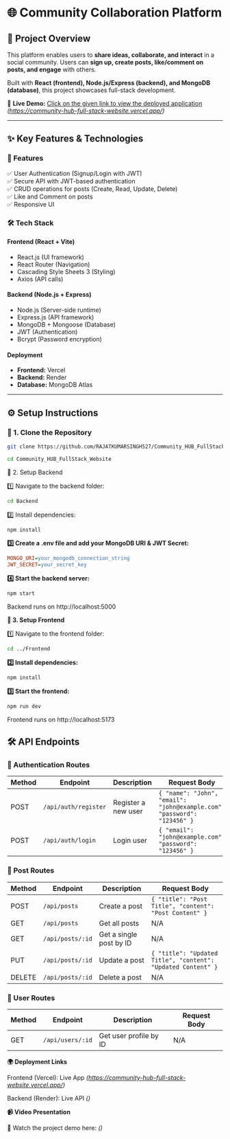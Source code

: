 # 🌐 Community Collaboration Platform  

## 🚀 Project Overview  
This platform enables users to **share ideas, collaborate, and interact** in a social community. Users can **sign up, create posts, like/comment on posts, and engage** with others.  

Built with **React (frontend), Node.js/Express (backend), and MongoDB (database)**, this project showcases full-stack development.  

🔗 **Live Demo:** [Click on the given link to view the deployed application](#) *(https://community-hub-full-stack-website.vercel.app/)*  

---

## ✨ Key Features & Technologies  

### 🌟 Features  
✅ User Authentication (Signup/Login with JWT)  
✅ Secure API with JWT-based authentication  
✅ CRUD operations for posts (Create, Read, Update, Delete)  
✅ Like and Comment on posts  
✅ Responsive UI  

### 🛠️ Tech Stack  
#### **Frontend (React + Vite)**
- React.js (UI framework)
- React Router (Navigation)
- Cascading Style Sheets 3 (Styling)
- Axios (API calls)

#### **Backend (Node.js + Express)**
- Node.js (Server-side runtime)
- Express.js (API framework)
- MongoDB + Mongoose (Database)
- JWT (Authentication)
- Bcrypt (Password encryption)

#### **Deployment**
- **Frontend:** Vercel  
- **Backend:** Render  
- **Database:** MongoDB Atlas  

---

## ⚙️ Setup Instructions  

### 🔹 1. Clone the Repository  
```bash
git clone https://github.com/RAJATKUMARSINGH527/Community_HUB_FullStack_Website.git

cd Community_HUB_FullStack_Website
```
🔹 2. Setup Backend

1️⃣ Navigate to the backend folder:

```bash
cd Backend

```

2️⃣ Install dependencies:

```bash
npm install

```
**3️⃣ Create a .env file and add your MongoDB URI & JWT Secret:**

```ini
MONGO_URI=your_mongodb_connection_string
JWT_SECRET=your_secret_key
```

**4️⃣ Start the backend server:**

```bash
npm start

```
Backend runs on http://localhost:5000

**🔹 3. Setup Frontend**

1️⃣ Navigate to the frontend folder:

```bash
cd ../Frontend

```

**2️⃣ Install dependencies:**

```bash
npm install

```

**3️⃣ Start the frontend:**

```bash
npm run dev

```
Frontend runs on http://localhost:5173

## 🛠️ API Endpoints  

### 🔹 Authentication Routes
| Method | Endpoint | Description | Request Body |
|--------|---------|-------------|--------------|
| POST | `/api/auth/register` | Register a new user | `{ "name": "John", "email": "john@example.com", "password": "123456" }` |
| POST | `/api/auth/login` | Login user | `{ "email": "john@example.com", "password": "123456" }` |

### 🔹 Post Routes
| Method | Endpoint | Description | Request Body |
|--------|---------|-------------|--------------|
| POST | `/api/posts` | Create a post | `{ "title": "Post Title", "content": "Post Content" }` |
| GET | `/api/posts` | Get all posts | N/A |
| GET | `/api/posts/:id` | Get a single post by ID | N/A |
| PUT | `/api/posts/:id` | Update a post | `{ "title": "Updated Title", "content": "Updated Content" }` |
| DELETE | `/api/posts/:id` | Delete a post | N/A |

### 🔹 User Routes
| Method | Endpoint | Description | Request Body |
|--------|---------|-------------|--------------|
| GET | `/api/users/:id` | Get user profile by ID | N/A |


**🌍 Deployment Links**

Frontend (Vercel): Live App *(https://community-hub-full-stack-website.vercel.app/)* 

Backend (Render): Live API *()* 


**📹 Video Presentation**

🎥 Watch the project demo here: *()* 

